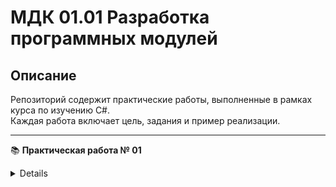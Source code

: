 # МДК 01.01 Разработка программных модулей

## Описание
Репозиторий содержит практические работы, выполненные в рамках курса по изучению C#.  
Каждая работа включает цель, задания и пример реализации.

---

📚 **Практическая работа № 01**
<details>

### Простые расчеты, используя язык C#

**Цель работы:**  
Получить первичные навыки по работе с консолью, арифметическими операторами и системой ввода/вывода в языке программирования C#.

- [📜 Задания](./PR-01/Zadaniya.txt)
- [📁 Код](./PR-01/PR-01/Program.cs)  

</details>

